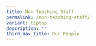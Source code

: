 ```yaml
---
title: Non Teaching Staff
permalink: /non-teaching-staff/
variant: tiptap
description: ""
third_nav_title: Our People
---
```

<p></p>